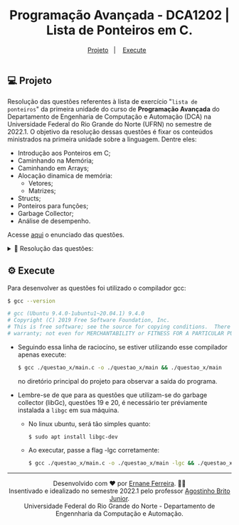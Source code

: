 <h1 align="center">
   Programação Avançada - DCA1202 | Lista de Ponteiros em C.
</h1>

<div align="center">
  <a href="#-Projeto">Projeto</a>&nbsp;&nbsp;&nbsp;|&nbsp;&nbsp;&nbsp;
  <a href="#-Execute">Execute</a>&nbsp;&nbsp;&nbsp;
</div>

<br>

## 💻 Projeto

Resolução das questões referentes à lista de exercício "`lista de ponteiros`" da primeira unidade do curso de **Programação Avançada** do Departamento de Engenharia de Computação e Automação (DCA) na Universidade Federal do Rio Grande do Norte (UFRN) no semestre de 2022.1. O objetivo da resolução dessas questões é fixar os conteúdos ministrados na primeira unidade sobre a linguagem. Dentre eles: 
  - Introdução aos Ponteiros em C;
  - Caminhando na Memória;
  - Caminhando em Arrays;
  - Alocação dinamica de memória:
    - Vetores;
    - Matrizes;
  - Structs;
  - Ponteiros para funções;
  - Garbage Collector;
  - Análise de desempenho.  

  Acesse [aqui](https://github.com/ErnaneJ/ponteiros_PA/blob/master/docs/lista_ponteiros.pdf) o enunciado das questões.

  <details>
    <summary>📝 Resolução das questões:</summary>
    📌 <a href="https://github.com/ErnaneJ/ponteiros_PA/tree/master/questao_01">Questão 1;</a><br>
    📌 <a href="https://github.com/ErnaneJ/ponteiros_PA/tree/master/questao_02">Questão 2;</a><br>
    📌 <a href="https://github.com/ErnaneJ/ponteiros_PA/tree/master/questao_03">Questão 3;</a><br>
    📌 <a href="https://github.com/ErnaneJ/ponteiros_PA/tree/master/questao_04">Questão 4;</a><br>
    📌 <a href="https://github.com/ErnaneJ/ponteiros_PA/tree/master/questao_05">Questão 5;</a><br>
    📌 <a href="https://github.com/ErnaneJ/ponteiros_PA/tree/master/questao_06">Questão 6;</a><br>
    📌 <a href="https://github.com/ErnaneJ/ponteiros_PA/tree/master/questao_07">Questão 7;</a><br>
    📌 <a href="https://github.com/ErnaneJ/ponteiros_PA/tree/master/questao_08">Questão 8;</a><br>
    📌 <a href="https://github.com/ErnaneJ/ponteiros_PA/tree/master/questao_09">Questão 9;</a><br>
    📌 <a href="https://github.com/ErnaneJ/ponteiros_PA/tree/master/questao_10">Questão10;</a><br>
    📌 <a href="https://github.com/ErnaneJ/ponteiros_PA/tree/master/questao_11">Questão11;</a><br>
    📌 <a href="https://github.com/ErnaneJ/ponteiros_PA/tree/master/questao_12">Questão12;</a><br>
    📌 <a href="https://github.com/ErnaneJ/ponteiros_PA/tree/master/questao_13">Questão13;</a><br>
    📌 <a href="https://github.com/ErnaneJ/ponteiros_PA/tree/master/questao_14">Questão14;</a><br>
    📌 <a href="https://github.com/ErnaneJ/ponteiros_PA/tree/master/questao_15">Questão15;</a><br>
    📌 <a href="https://github.com/ErnaneJ/ponteiros_PA/tree/master/questao_16">Questão16;</a><br>
    📌 <a href="https://github.com/ErnaneJ/ponteiros_PA/tree/master/questao_17">Questão17;</a><br>
    📌 <a href="https://github.com/ErnaneJ/ponteiros_PA/tree/master/questao_18">Questão18;</a><br>
    📌 <a href="https://github.com/ErnaneJ/ponteiros_PA/tree/master/questao_19">Questão19;</a><br>
    📌 <a href="https://github.com/ErnaneJ/ponteiros_PA/tree/master/questao_20">Questão20.</a><br>
  </details>

## ⚙️ Execute

Para desenvolver as questões foi utilizado o compilador gcc:

```bash
$ gcc --version

# gcc (Ubuntu 9.4.0-1ubuntu1~20.04.1) 9.4.0
# Copyright (C) 2019 Free Software Foundation, Inc.
# This is free software; see the source for copying conditions.  There is NO
# warranty; not even for MERCHANTABILITY or FITNESS FOR A PARTICULAR PURPOSE.
```

- Seguindo essa linha de raciocíno, se estiver utilizando esse compilador apenas execute:
  ```bash
  $ gcc ./questao_x/main.c -o ./questao_x/main && ./questao_x/main
  ```
  no diretório principal do projeto para observar a saída do programa.

- Lembre-se de que para as questões que utilizam-se do garbage collector (libGc), questões 19 e 20, é necessário ter préviamente instalada a `libgc` em sua máquina.
  - No linux ubuntu, será tão simples quanto:
    ```
    $ sudo apt install libgc-dev
    ```
  - Ao executar, passe a flag -lgc corretamente:
    ```bash
    $ gcc ./questao_x/main.c -o ./questao_x/main -lgc && ./questao_x/main
    ```
---

<div align="center">
  Desenvolvido com ❤ por <a href="https://www.ernane.dev/">Ernane Ferreira</a>. 👋🏻<br/> Insentivado e idealizado no semestre 2022.1 pelo professor <a href="https://agostinhobritojr.github.io/">Agostinho Brito Junior</a>. <br> Universidade Federal do Rio Grande do Norte - Departamento de Engennharia da Computação e Automação.
</div>
